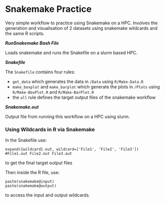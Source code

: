 # Snakemake Practice
Very simple workflow to practice using Snakemake on a HPC. Involves the generation and visualisation of 2 datasets using snakemake wildcards and the same R scripts.

***RunSnakemake Bash File***

Loads snakemake and runs the Snakefile on a slurm based HPC.

***Snakefile***

The `Snakefile` contains four rules: 
- `get_data` which generates the data in `/Data` using `R/Make-Data.R`
- `make_boxplot` and `make_barplot` which generate the plots in `/Plots` using `R/Make-BoxPlot.R` and `R/Make-BarPlot.R`
- the `all` rule defines the target output files of the snakemake workflow

***Snakemake.out***

Output file from running this workflow on a HPC using slurm.

### Using Wildcards in R via Snakemake

In the Snakefile use:
```
expand({wildcard}.out, wildcard=['File1', 'File2', 'File3'])
#File1.out File2.out File3.out
```
to get the final target output files

Then inside the R file, use:
```
paste(snakemake@input)
paste(snakemake@output)
```
to access the input and output wildcards.
